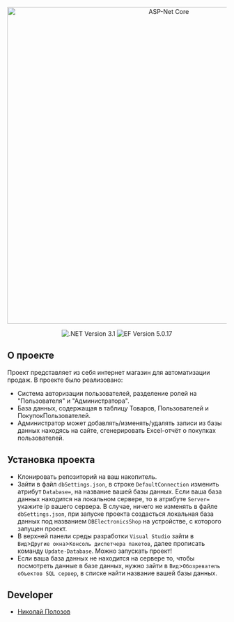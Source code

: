 <p align="center">
      <img src="https://i.ibb.co/pRDgdhZ/img.png" alt="ASP-Net Core" width="726">
</p>

<p align="center">
   <img src="https://img.shields.io/badge/.NETCore-3.1-brightgreen" alt=".NET Version 3.1">
   <img src="https://img.shields.io/badge/EF%20Version-5.0.17-blue" alt="EF Version 5.0.17">
</p>

## О проекте

Проект представляет из себя интернет магазин для автоматизации продаж. В проекте было реализовано:
- Система авторизации пользователей, разделение ролей на "Пользователя" и "Администратора".
- База данных, содержащая в таблицу Товаров, Пользователей и ПокупокПользователей.
- Администратор может добавлять/изменять/удалять записи из базы данных находясь на сайте, сгенерировать Excel-отчёт о покупках пользователей.

## Установка проекта

- Клонировать репозиторий на ваш накопитель.
- Зайти в файл `dbSettings.json`, в строке `DefaultConnection` изменить атрибут `Database=`, на название вашей базы данных. Если ваша база данных находится на локальном сервере, то в атрибуте `Server=` укажите ip вашего сервера. В случае, ничего не изменять в файле `dbSettings.json`, при запуске проекта создасться локальная база данных под названием `DBElectronicsShop` на устройстве, с которого запущен проект.
- В верхней панели среды разработки `Visual Studio` зайти в `Вид`>`Другие окна`>`Консоль диспетчера пакетов`, далее прописать команду `Update-Database`. Можно запускать проект!
- Если ваша база данных не находится на сервере то, чтобы посмотреть данные в базе данных, нужно зайти в `Вид`>`Обозреватель объектов SQL сервер`, в списке найти название вашей базы данных.

## Developer

- [Николай Полозов](https://github.com/Derto8)
